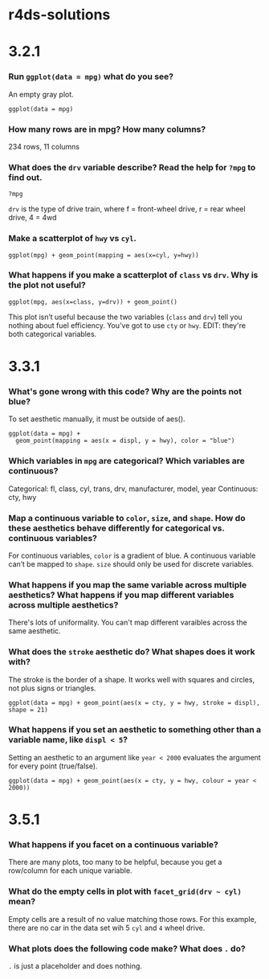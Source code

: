 # r4ds-solutions

# 3.2.1
### Run `ggplot(data = mpg)` what do you see?
An empty gray plot. 
```{r}
ggplot(data = mpg)
```

### How many rows are in mpg? How many columns?
234 rows, 11 columns

### What does the `drv` variable describe?  Read the help for `?mpg` to find out.
```{r}
?mpg
```
`drv` is the type of drive train, where f = front-wheel drive, r = rear wheel drive, 4 = 4wd

### Make a scatterplot of `hwy` vs `cyl`.
```{r}
ggplot(mpg) + geom_point(mapping = aes(x=cyl, y=hwy))
```

### What happens if you make a scatterplot of `class` vs `drv`. Why is the plot not useful?
```{r}
ggplot(mpg, aes(x=class, y=drv)) + geom_point()
```
This plot isn’t useful because the two variables (`class` and `drv`) tell you nothing about fuel efficiency. You’ve got to use `cty` or `hwy`. EDIT: they're both categorical variables.  

# 3.3.1
### What's gone wrong with this code? Why are the points not blue?
To set aesthetic manually, it must be outside of aes(). 
```{r}
ggplot(data = mpg) + 
  geom_point(mapping = aes(x = displ, y = hwy), color = "blue")
```

### Which variables in `mpg` are categorical? Which variables are continuous? 
Categorical: fl, class, cyl, trans, drv, manufacturer, model, year
Continuous: cty, hwy

### Map a continuous variable to `color`, `size`, and `shape`. How do these aesthetics behave differently for categorical vs. continuous variables? 
For continuous variables, `color` is a gradient of blue. A continuous variable can’t be mapped to `shape`. `size` should only be used for discrete variables. 

### What happens if you map the same variable across multiple aesthetics? What happens if you map different variables across multiple aesthetics?
There's lots of uniformality. You can't map different varaibles across the same aesthetic. 

### What does the `stroke` aesthetic do? What shapes does it work with?
The stroke is the border of a shape. It works well with squares and circles, not plus signs or triangles. 
```{r}
ggplot(data = mpg) + geom_point(aes(x = cty, y = hwy, stroke = displ), shape = 21)
```

### What happens if you set an aesthetic to something other than a variable name, like `displ < 5`?
Setting an aesthetic to an argument like `year < 2000` evaluates the argument for every point (true/false). 
```{r}
ggplot(data = mpg) + geom_point(aes(x = cty, y = hwy, colour = year < 2000))
```

# 3.5.1
### What happens if you facet on a continuous variable?
There are many plots, too many to be helpful, because you get a row/column for each unique variable.

### What do the empty cells in plot with `facet_grid(drv ~ cyl)` mean?
Empty cells are a result of no value matching those rows. For this example, there are no car in the data set wih 5 `cyl` and `4` wheel drive.

### What plots does the following code make? What does `.` do?
`.` is just a placeholder and does nothing. 

